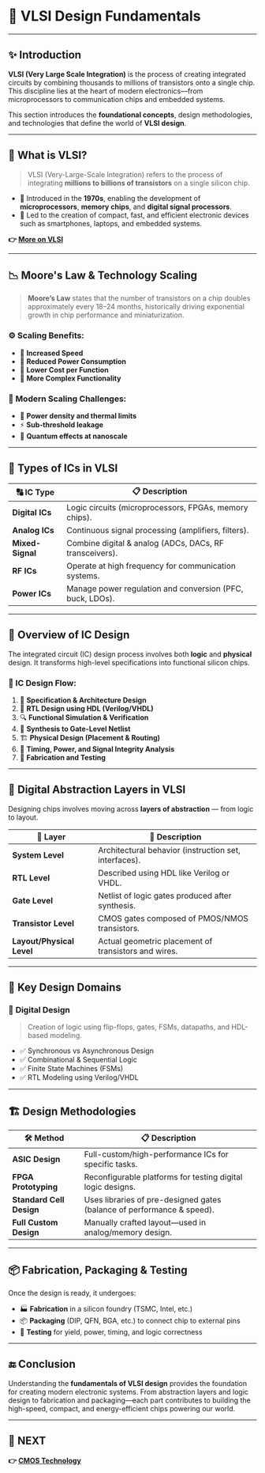 # 🔲 **VLSI Design Fundamentals**

---

## ✨ Introduction

**VLSI (Very Large Scale Integration)** is the process of creating integrated circuits by combining thousands to millions of transistors onto a single chip. This discipline lies at the heart of modern electronics—from microprocessors to communication chips and embedded systems.

This section introduces the **foundational concepts**, design methodologies, and technologies that define the world of **VLSI design**.

---

## 🧮 What is VLSI?

> VLSI (Very-Large-Scale Integration) refers to the process of integrating **millions to billions of transistors** on a single silicon chip.

- 🧬 Introduced in the **1970s**, enabling the development of **microprocessors**, **memory chips**, and **digital signal processors**.
- 🧠 Led to the creation of compact, fast, and efficient electronic devices such as smartphones, laptops, and embedded systems.

**👉 [More on VLSI](https://www.geeksforgeeks.org/introduction-to-vlsi/)**

---

## 📉 Moore's Law & Technology Scaling

> **Moore’s Law** states that the number of transistors on a chip doubles approximately every 18–24 months, historically driving exponential growth in chip performance and miniaturization.

### ⚙️ Scaling Benefits:

- 🚀 **Increased Speed**
- 🔋 **Reduced Power Consumption**
- 💸 **Lower Cost per Function**
- 🧠 **More Complex Functionality**

### 🧱 Modern Scaling Challenges:

- 🧯 **Power density and thermal limits**
- ⚡ **Sub-threshold leakage**
- 🧬 **Quantum effects at nanoscale**

---

## 🧱 Types of ICs in VLSI

| 🔠 IC Type        | 📋 Description                                                |
|------------------|---------------------------------------------------------------|
| **Digital ICs**  | Logic circuits (microprocessors, FPGAs, memory chips).         |
| **Analog ICs**   | Continuous signal processing (amplifiers, filters).            |
| **Mixed-Signal** | Combine digital & analog (ADCs, DACs, RF transceivers).        |
| **RF ICs**       | Operate at high frequency for communication systems.           |
| **Power ICs**    | Manage power regulation and conversion (PFC, buck, LDOs).      |

---
## 🏁 Overview of IC Design

The integrated circuit (IC) design process involves both **logic** and **physical** design. It transforms high-level specifications into functional silicon chips.

### 🧭 IC Design Flow:

1. 📐 **Specification & Architecture Design**  
2. 🧠 **RTL Design using HDL (Verilog/VHDL)**  
3. 🔍 **Functional Simulation & Verification**  
4. 🧩 **Synthesis to Gate-Level Netlist**  
5. 🏗️ **Physical Design (Placement & Routing)**  
6. 🔬 **Timing, Power, and Signal Integrity Analysis**  
7. 🧪 **Fabrication and Testing**

---


## 🧰 Digital Abstraction Layers in VLSI

Designing chips involves moving across **layers of abstraction** — from logic to layout.

| 🎯 Layer                | 🔎 Description                                               |
|------------------------|-------------------------------------------------------------|
| **System Level**        | Architectural behavior (instruction set, interfaces).       |
| **RTL Level**           | Described using HDL like Verilog or VHDL.                   |
| **Gate Level**          | Netlist of logic gates produced after synthesis.            |
| **Transistor Level**    | CMOS gates composed of PMOS/NMOS transistors.               |
| **Layout/Physical Level** | Actual geometric placement of transistors and wires.     |

---

## 🧮 Key Design Domains

### 🧠 **Digital Design**
> Creation of logic using flip-flops, gates, FSMs, datapaths, and HDL-based modeling.

- ✅ Synchronous vs Asynchronous Design
- ✅ Combinational & Sequential Logic
- ✅ Finite State Machines (FSMs)
- ✅ RTL Modeling using Verilog/VHDL

---


## 🏗️ Design Methodologies

| 🛠️ Method               | 📋 Description                                                         |
|-------------------------|------------------------------------------------------------------------|
| **ASIC Design**         | Full-custom/high-performance ICs for specific tasks.                   |
| **FPGA Prototyping**    | Reconfigurable platforms for testing digital logic designs.            |
| **Standard Cell Design**| Uses libraries of pre-designed gates (balance of performance & speed). |
| **Full Custom Design**  | Manually crafted layout—used in analog/memory design.                  |

---

## 📦 Fabrication, Packaging & Testing

Once the design is ready, it undergoes:

- 🏭 **Fabrication** in a silicon foundry (TSMC, Intel, etc.)
- 📦 **Packaging** (DIP, QFN, BGA, etc.) to connect chip to external pins
- 🧪 **Testing** for yield, power, timing, and logic correctness

---

## 🔚 Conclusion

Understanding the **fundamentals of VLSI design** provides the foundation for creating modern electronic systems. From abstraction layers and logic design to fabrication and packaging—each part contributes to building the high-speed, compact, and energy-efficient chips powering our world.

---

## 🔹 NEXT  
**👉 [CMOS Technology](../CMOS_Technology)**
